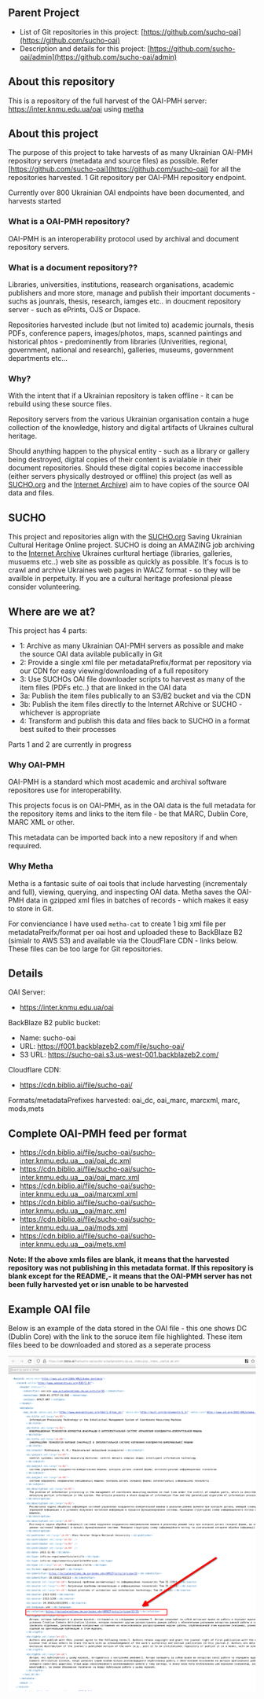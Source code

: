 ## Parent Project 

 * List of Git repositories in this project: [https://github.com/sucho-oai](https://github.com/sucho-oai)
 * Description and details for this project: [https://github.com/sucho-oai/admin](https://github.com/sucho-oai/admin)

## About this repository

This is a repository of the full harvest of the OAI-PMH server: https://inter.knmu.edu.ua/oai using [metha](https://github.com/miku/metha)

## About this project

The purpose of this project to take harvests of as many Ukrainian OAI-PMH repository servers (metadata and source files) as possible. Refer [https://github.com/sucho-oai](https://github.com/sucho-oai) for all the repositories harvested. 1 Git repository per OAI-PMH repository endpoint.

Currently over 800 Ukrainian OAI endpoints have been documented, and harvests started

### What is a OAI-PMH repository?

OAI-PMH is an interoperability protocol used by archival and document repository servers. 

### What is a document repository??

Libraries, universities, institutions, reasearch organisations, academic publishers and more store, manage and publish their important documents - suchs as jounrals, thesis, research, iamges etc.. in doucment repository server - such as ePrints, OJS or Dspace.

Repositories harvested include (but not limited to) academic journals, thesis PDFs, conference papers, images/photos, maps, scanned paintings and historical phtos - predominently from libraries (Univerities, regional, government, national and research), galleries, museums, government departments etc...

### Why? 

With the intent that if a Ukrainian repository is taken offline - it can be rebuild using these source files.

Repository servers from the various Ukrainian organisation contain a huge collection of the knowledge, history and digital artifacts of Ukraines cultural heritage.

Should anything happen to the physical entity - such as a library or gallery being destroyed, digital copies of their content is avialable in their document repositories. Should these digital copies become inaccessible (either servers physically destroyed or offline) this project (as well as [SUCHO.org](https://sucho.org) and the [Internet Archive](https://archive.org)) aim to have copies of the source OAI data and files.

## SUCHO

This project and repositories align with the [SUCHO.org](https://sucho.org) Saving Ukrainian Cultural Heritage Online project. SUCHO is doing an AMAZING job archiving to the [Internet Archive](https://archive.org) Ukraines curltural hertiage (libraries, galleries, musuems etc..) web site as possible as quickly as possible. It's focus is to crawl and archive Ukraines web pages in WACZ format - so they will be availble in perpetuity. If you are a cultural heritage profesional please consider volunteering.

## Where are we at?

This project has 4 parts:

 * 1: Archive as many Ukrainian OAI-PMH servers as possible and make the source OAI data avilable publically in Git
 * 2: Provide a single xml file per metadataPrefix/format per repository via our CDN for easy viewing/downloading of a full repository
 * 3: Use SUCHOs OAI file downloader scripts to harvest as many of the item files (PDFs etc..) that are linked in the OAI data
  * 3a: Publish the item files publically to an S3/B2 bucket and via the CDN
  * 3b: Publish the item files directly to the Internet ARchive or SUCHO - whichever is appropriate
 * 4: Transform and publish this data and files back to SUCHO in a format best suited to their processes

Parts 1 and 2 are currently in progress

### Why OAI-PMH

OAI-PMH is a standard which most academic and archival software repositores use for interoperability.

This projects focus is on OAI-PMH, as in the OAI data is the full metadata for the repository items and links to the item file - be that MARC, Dublin Core, MARC XML or other.

This metadata can be imported back into a new repository if and when requuired.

### Why Metha

Metha is a fantasic suite of oai tools that include harvesting (incrementaly and full), viewing, querying, and inspecting OAI data. 
Metha saves the OAI-PMH data in gzipped xml files in batches of records - which makes it easy to store in Git. 

For convienciance I have used `metha-cat` to create 1 big xml file per metadataPreifx/format per oai host and uploaded these to BackBlaze B2 (simialr to AWS S3) and available via the CloudFlare CDN - links below. These files can be too large for Git repositories.

## Details

OAI Server: 

 * https://inter.knmu.edu.ua/oai

BackBlaze B2 public bucket:

 * Name: sucho-oai
 * URL:
https://f001.backblazeb2.com/file/sucho-oai/
 * S3 URL: https://sucho-oai.s3.us-west-001.backblazeb2.com/

Cloudflare CDN:

 * https://cdn.biblio.ai/file/sucho-oai/

Formats/metadataPrefixes harvested: oai_dc, oai_marc, marcxml, marc, mods,mets

## Complete OAI-PMH feed per format

* https://cdn.biblio.ai/file/sucho-oai/sucho-inter.knmu.edu.ua__oai/oai_dc.xml
* https://cdn.biblio.ai/file/sucho-oai/sucho-inter.knmu.edu.ua__oai/oai_marc.xml
* https://cdn.biblio.ai/file/sucho-oai/sucho-inter.knmu.edu.ua__oai/marcxml.xml
* https://cdn.biblio.ai/file/sucho-oai/sucho-inter.knmu.edu.ua__oai/marc.xml
* https://cdn.biblio.ai/file/sucho-oai/sucho-inter.knmu.edu.ua__oai/mods.xml
* https://cdn.biblio.ai/file/sucho-oai/sucho-inter.knmu.edu.ua__oai/mets.xml


**Note: If the above xmls files are blank, it means that the harvested repository was not publishing in this metadata format. If this repository is blank except for the README,- it means that the OAI-PMH server has not been fully harvested yet or isn unable to be harvested**

## Example OAI file

Below is an example of the data stored in the OAI file - this one shows DC (Dublin Core) with the link to the soruce item file highlighted. These item files beed to be downloaded and stored as a seperate process

![DC OAI sample](https://raw.githubusercontent.com/sucho-oai/admin/master/dc-example.png)
